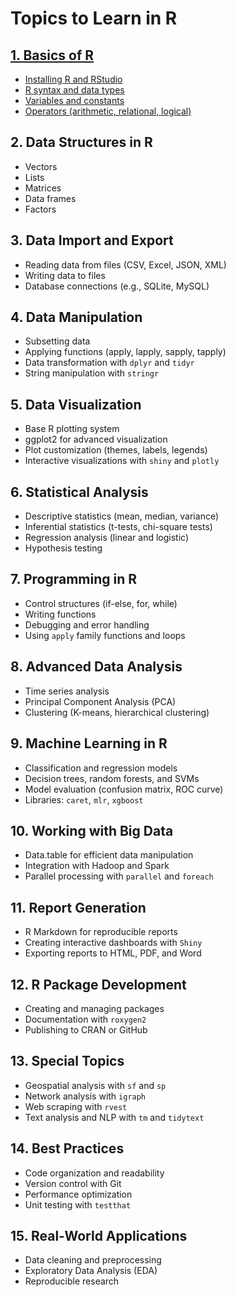# Topics to Learn in R

## [1. Basics of R](#)
- [Installing R and RStudio](#)
- [R syntax and data types](#)
- [Variables and constants](#)
- [Operators (arithmetic, relational, logical)](#)

## 2. Data Structures in R
- Vectors
- Lists
- Matrices
- Data frames
- Factors

## 3. Data Import and Export
- Reading data from files (CSV, Excel, JSON, XML)
- Writing data to files
- Database connections (e.g., SQLite, MySQL)

## 4. Data Manipulation
- Subsetting data
- Applying functions (apply, lapply, sapply, tapply)
- Data transformation with `dplyr` and `tidyr`
- String manipulation with `stringr`

## 5. Data Visualization
- Base R plotting system
- ggplot2 for advanced visualization
- Plot customization (themes, labels, legends)
- Interactive visualizations with `shiny` and `plotly`

## 6. Statistical Analysis
- Descriptive statistics (mean, median, variance)
- Inferential statistics (t-tests, chi-square tests)
- Regression analysis (linear and logistic)
- Hypothesis testing

## 7. Programming in R
- Control structures (if-else, for, while)
- Writing functions
- Debugging and error handling
- Using `apply` family functions and loops

## 8. Advanced Data Analysis
- Time series analysis
- Principal Component Analysis (PCA)
- Clustering (K-means, hierarchical clustering)

## 9. Machine Learning in R
- Classification and regression models
- Decision trees, random forests, and SVMs
- Model evaluation (confusion matrix, ROC curve)
- Libraries: `caret`, `mlr`, `xgboost`

## 10. Working with Big Data
- Data.table for efficient data manipulation
- Integration with Hadoop and Spark
- Parallel processing with `parallel` and `foreach`

## 11. Report Generation
- R Markdown for reproducible reports
- Creating interactive dashboards with `Shiny`
- Exporting reports to HTML, PDF, and Word

## 12. R Package Development
- Creating and managing packages
- Documentation with `roxygen2`
- Publishing to CRAN or GitHub

## 13. Special Topics
- Geospatial analysis with `sf` and `sp`
- Network analysis with `igraph`
- Web scraping with `rvest`
- Text analysis and NLP with `tm` and `tidytext`

## 14. Best Practices
- Code organization and readability
- Version control with Git
- Performance optimization
- Unit testing with `testthat`

## 15. Real-World Applications
- Data cleaning and preprocessing
- Exploratory Data Analysis (EDA)
- Reproducible research